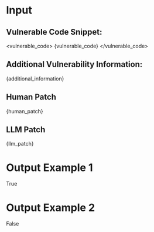 # Input

## Vulnerable Code Snippet:
<vulnerable_code>
{vulnerable_code}
</vulnerable_code>

## Additional Vulnerability Information:
{additional_information}

## Human Patch
{human_patch}

## LLM Patch
{llm_patch}

# Output Example 1
True

# Output Example 2
False
